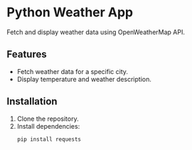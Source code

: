 # Python Weather App

Fetch and display weather data using OpenWeatherMap API.

## Features
- Fetch weather data for a specific city.
- Display temperature and weather description.

## Installation
1. Clone the repository.
2. Install dependencies:
   ```bash
   pip install requests
